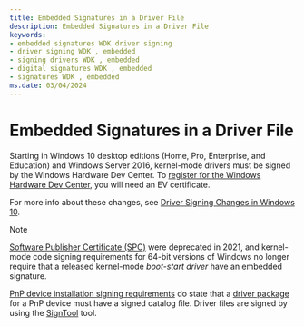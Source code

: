 ```yaml
---
title: Embedded Signatures in a Driver File
description: Embedded Signatures in a Driver File
keywords:
- embedded signatures WDK driver signing
- driver signing WDK , embedded
- signing drivers WDK , embedded
- digital signatures WDK , embedded
- signatures WDK , embedded
ms.date: 03/04/2024
---
```


# Embedded Signatures in a Driver File

Starting in Windows 10 desktop editions (Home, Pro, Enterprise, and Education) and Windows Server 2016, kernel-mode drivers must be signed by the Windows Hardware Dev Center. To [register for the Windows Hardware Dev Center](../dashboard/hardware-program-register.md), you will need an EV certificate.

For more info about these changes, see [Driver Signing Changes in Windows 10](https://techcommunity.microsoft.com/t5/Windows-Hardware-Certification/Driver-Signing-changes-in-Windows-10-version-1607/ba-p/364894).

> [!NOTE]
> [Software Publisher Certificate (SPC)](./deprecation-of-software-publisher-certificates-and-commercial-release-certificates.md) were deprecated in 2021, and kernel-mode code signing requirements for 64-bit versions of Windows no longer require that a released kernel-mode *boot-start driver* have an embedded signature. 

[PnP device installation signing requirements](pnp-device-installation-signing-requirements--windows-vista-and-later-.md) do state that a [driver package](driver-packages.md) for a PnP device must have a signed catalog file. Driver files are signed by using the [SignTool](installing-a-catalog-file-by-using-signtool.md) tool.
